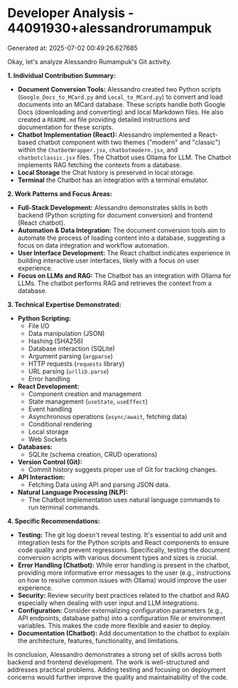 # Developer Analysis - 44091930+alessandrorumampuk
Generated at: 2025-07-02 00:49:26.627685

Okay, let's analyze Alessandro Rumampuk's Git activity.

**1. Individual Contribution Summary:**

*   **Document Conversion Tools:** Alessandro created two Python scripts (`Google_Docs_to_MCard.py` and `Local_to_MCard.py`) to convert and load documents into an MCard database.  These scripts handle both Google Docs (downloading and converting) and local Markdown files. He also created a `README.md` file providing detailed instructions and documentation for these scripts.
*   **Chatbot Implementation (React):** Alessandro implemented a React-based chatbot component with two themes ("modern" and "classic") within the `ChatbotWrapper.jsx`, `chatbotmodern.jsx`, and `chatbotclassic.jsx` files. The Chatbot uses Ollama for LLM. The Chatbot implements RAG fetching the contexts from a database.
*   **Local Storage** the Chat history is preserved in local storage.
*   **Terminal** the Chatbot has an integration with a terminal emulator.

**2. Work Patterns and Focus Areas:**

*   **Full-Stack Development:** Alessandro demonstrates skills in both backend (Python scripting for document conversion) and frontend (React chatbot).
*   **Automation & Data Integration:**  The document conversion tools aim to automate the process of loading content into a database, suggesting a focus on data integration and workflow automation.
*   **User Interface Development:**  The React chatbot indicates experience in building interactive user interfaces, likely with a focus on user experience.
*   **Focus on LLMs and RAG:** The Chatbot has an integration with Ollama for LLMs. The chatbot performs RAG and retrieves the context from a database.

**3. Technical Expertise Demonstrated:**

*   **Python Scripting:**
    *   File I/O
    *   Data manipulation (JSON)
    *   Hashing (SHA256)
    *   Database interaction (SQLite)
    *   Argument parsing (`argparse`)
    *   HTTP requests (`requests` library)
    *   URL parsing (`urllib.parse`)
    *   Error handling
*   **React Development:**
    *   Component creation and management
    *   State management (`useState`, `useEffect`)
    *   Event handling
    *   Asynchronous operations (`async/await`, fetching data)
    *   Conditional rendering
    *   Local storage
    *   Web Sockets
*   **Databases:**
    *   SQLite (schema creation, CRUD operations)
*   **Version Control (Git):**
    *   Commit history suggests proper use of Git for tracking changes.
*   **API Interaction:**
    *   Fetching Data using API and parsing JSON data.
*   **Natural Language Processing (NLP):**
    *   The Chatbot implementation uses natural language commands to run terminal commands.

**4. Specific Recommendations:**

*   **Testing:** The git log doesn't reveal testing. It's essential to add unit and integration tests for the Python scripts and React components to ensure code quality and prevent regressions. Specifically, testing the document conversion scripts with various document types and sizes is crucial.
*   **Error Handling (Chatbot):**  While error handling is present in the chatbot, providing more informative error messages to the user (e.g., instructions on how to resolve common issues with Ollama) would improve the user experience.
*   **Security:** Review security best practices related to the chatbot and RAG especially when dealing with user input and LLM integrations.
*   **Configuration:** Consider externalizing configuration parameters (e.g., API endpoints, database paths) into a configuration file or environment variables.  This makes the code more flexible and easier to deploy.
*   **Documentation (Chatbot):** Add documentation to the chatbot to explain the architecture, features, functionality, and limitations.

In conclusion, Alessandro demonstrates a strong set of skills across both backend and frontend development.  The work is well-structured and addresses practical problems. Adding testing and focusing on deployment concerns would further improve the quality and maintainability of the code.
